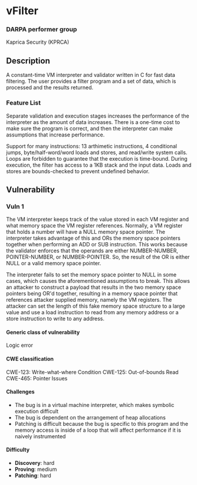 # vFilter

### DARPA performer group
Kaprica Security (KPRCA)

## Description

A constant-time VM interpreter and validator written in C for fast data filtering. The user provides a filter program and a set of data, which is processed and the results returned.

### Feature List

Separate validation and execution stages increases the performance of the interpreter as the amount of data increases. There is a one-time cost to make sure the program is correct, and then the interpreter can make assumptions that increase performance.

Support for many instructions: 13 arthimetic instructions, 4 conditional jumps, byte/half-word/word loads and stores, and read/write system calls. Loops are forbidden to guarantee that the execution is time-bound. During execution, the filter has access to a 1KB stack and the input data. Loads and stores are bounds-checked to prevent undefined behavior.

## Vulnerability
### Vuln 1

The VM interpreter keeps track of the value stored in each VM register and what memory space the VM register references. Normally, a VM register that holds a number will have a NULL memory space pointer. The interpreter takes advantage of this and ORs the memory space pointers together when performing an ADD or SUB instruction. This works because the validator enforces that the operands are either NUMBER-NUMBER, POINTER-NUMBER, or NUMBER-POINTER. So, the result of the OR is either NULL or a valid memory space pointer.

The interpreter fails to set the memory space pointer to NULL in some cases, which causes the aforementioned assumptions to break. This allows an attacker to construct a payload that results in the two memory space pointers being OR'd together, resulting in a memory space pointer that references attacker supplied memory, namely the VM registers. The attacker can set the length of this fake memory space structure to a large value and use a load instruction to read from any memory address or a store instruction to write to any address.

#### Generic class of vulnerability

Logic error

#### CWE classification

CWE-123: Write-what-where Condition
CWE-125: Out-of-bounds Read
CWE-465: Pointer Issues

#### Challenges

- The bug is in a virtual machine interpreter, which makes symbolic execution difficult
- The bug is dependent on the arrangement of heap allocations
- Patching is difficult because the bug is specific to this program and the memory access is inside of a loop that will affect performance if it is naively instrumented

#### Difficulty

 - **Discovery**: hard
 - **Proving**: medium
 - **Patching**: hard
